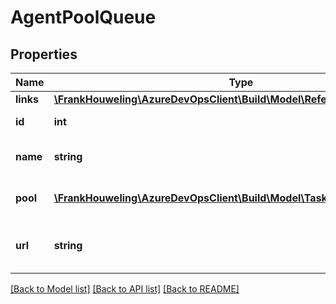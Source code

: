 # AgentPoolQueue

## Properties
Name | Type | Description | Notes
------------ | ------------- | ------------- | -------------
**links** | [**\FrankHouweling\AzureDevOpsClient\Build\Model\ReferenceLinks**](ReferenceLinks.md) |  | [optional] 
**id** | **int** | The ID of the queue. | [optional] 
**name** | **string** | The name of the queue. | [optional] 
**pool** | [**\FrankHouweling\AzureDevOpsClient\Build\Model\TaskAgentPoolReference**](TaskAgentPoolReference.md) | The pool used by this queue. | [optional] 
**url** | **string** | The full http link to the resource. | [optional] 

[[Back to Model list]](../README.md#documentation-for-models) [[Back to API list]](../README.md#documentation-for-api-endpoints) [[Back to README]](../README.md)


